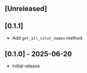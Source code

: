 ## [Unreleased]

## [0.1.1]

- Add `get_all_color_names` method

## [0.1.0] - 2025-06-20

- Initial release
